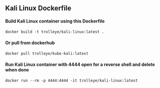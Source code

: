 ## Kali Linux Dockerfile

#### Build Kali Linux container using this Dockerfile

`docker build -t trolleye/kali-linux:latest .`


#### Or pull from dockerhub

`docker pull trolleye/kube-kali:latest`


#### Run Kali Linux container with 4444 open for a reverse shell and delete when done

`docker run --rm -p 4444:4444 -it trolleye/kali-linux:latest`
